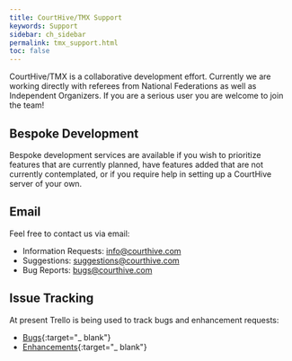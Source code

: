 ```yaml
---
title: CourtHive/TMX Support
keywords: Support
sidebar: ch_sidebar
permalink: tmx_support.html
toc: false
---
```


CourtHive/TMX is a collaborative development effort.  Currently we are working directly with referees from National Federations as well as Independent Organizers.  If you are a serious user you are welcome to join the team!

## Bespoke Development
Bespoke development services are available if you wish to prioritize features that are currently planned, have features added that are not currently contemplated, or if you require help in setting up a CourtHive server of your own.

## Email
Feel free to contact us via email:
* Information Requests: <info@courthive.com>
* Suggestions: <suggestions@courthive.com>
* Bug Reports: <bugs@courthive.com>

## Issue Tracking
At present Trello is being used to track bugs and enhancement requests:
* [Bugs](https://trello.com/b/eR3fzCuR/bugs){:target="_ blank"}
* [Enhancements](https://trello.com/b/WyJw0266/enhancements){:target="_ blank"}
